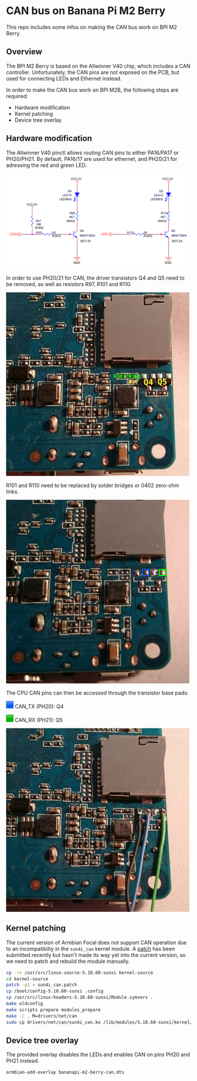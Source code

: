 # CAN bus on Banana Pi M2 Berry

This repo includes some infos on making the CAN bus work on BPI M2 Berry.

## Overview

The BPI M2 Berry is based on the Allwinner V40 chip, which includes a CAN controller.
Unfortunately, the CAN pins are not exposed on the PCB, but used for connecting LEDs
and Ethernet instead.

In order to make the CAN bus work on BPI M2B, the following steps are required:

- Hardware modification
- Kernel patching
- Device tree overlay

## Hardware modification

The Allwinner V40 pinctl allows routing CAN pins to either PA16/PA17 or PH20/PH21.
By default, PA16/17 are used for ethernet, and PH20/21 for adressing the red and green LED.

![Schematic for pins PH20 and PH21](img/schematic.png)

In order to use PH20/21 for CAN, the driver transistors Q4 and Q5 need to be removed,
as well as resistors R97, R101 and R110.

![PCB before modification](img/1.png)

R101 and R110 need to be replaced by solder bridges or 0402 zero-ohm links.

![Components removed](img/2.png)

The CPU CAN pins can then be accessed through the transistor base pads:

![Blue square](img/blue.png) CAN_TX (PH20): Q4

![Green square](img/green.png) CAN_RX (PH21): Q5

![CAN pins exposed](img/3.png)


## Kernel patching

The current version of Armbian Focal does not support CAN operation due to an incompatibilty
in the `sun4i_can` kernel module. A [patch](https://lore.kernel.org/linux-arm-kernel/20220111155709.56501-2-boger@wirenboard.com/)
has been submitted recently but hasn't made its way yet into the current version, so we need to
patch and rebuild the module manually.

```sh
cp -rv /usr/src/linux-source-5.10.60-sunxi kernel-source
cd kernel-source
patch -p1 < sun4i_can.patch
cp /boot/config-5.10.60-sunxi .config
cp /usr/src/linux-headers-5.10.60-sunxi/Module.symvers .
make oldconfig
make scripts prepare modules_prepare
make -C . M=drivers/net/can
sudo cp drivers/net/can/sun4i_can.ko /lib/modules/5.10.60-sunxi/kernel/net/can/
```
  
## Device tree overlay  

The provided overlay disables the LEDs and enables CAN on pins PH20 and PH21 instead.

```sh
armbian-add-overlay bananapi-m2-berry-can.dts
```
